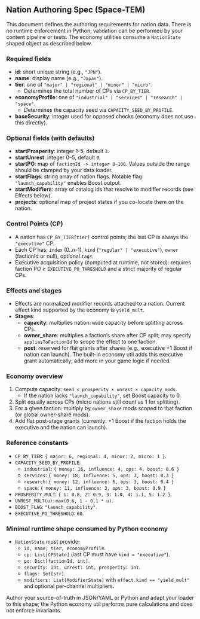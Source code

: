 ## Nation Authoring Spec (Space-TEM)

This document defines the authoring requirements for nation data. There is no runtime enforcement in Python; validation can be performed by your content pipeline or tests. The economy utilities consume a `NationState` shaped object as described below.

### Required fields

- **id**: short unique string (e.g., `"JPN"`).
- **name**: display name (e.g., `"Japan"`).
- **tier**: one of `"major" | "regional" | "minor" | "micro"`.
  - Determines the total number of CPs via `CP_BY_TIER`.
- **economyProfile**: one of `"industrial" | "services" | "research" | "space"`.
  - Determines the capacity seed via `CAPACITY_SEED_BY_PROFILE`.
- **baseSecurity**: integer used for opposed checks (economy does not use this directly).

### Optional fields (with defaults)

- **startProsperity**: integer 1–5, default `3`.
- **startUnrest**: integer 0–5, default `0`.
- **startPO**: map of `factionId -> integer 0–100`. Values outside the range should be clamped by your data loader.
- **startFlags**: string array of nation flags. Notable flag: `"launch_capability"` enables Boost output.
- **startModifiers**: array of catalog ids that resolve to modifier records (see Effects below).
- **projects**: optional map of project states if you co-locate them on the nation.

### Control Points (CP)

- A nation has `CP_BY_TIER[tier]` control points; the last CP is always the `"executive"` CP.
- Each CP has: `index` (0..n-1), `kind` (`"regular" | "executive"`), `owner` (factionId or null), optional `tags`.
- Executive acquisition policy (computed at runtime, not stored): requires faction PO ≥ `EXECUTIVE_PO_THRESHOLD` and a strict majority of regular CPs.

### Effects and stages

- Effects are normalized modifier records attached to a nation. Current effect kind supported by the economy is `yield_mult`.
- **Stages**:
  - **capacity**: multiplies nation-wide capacity before splitting across CPs.
  - **owner_share**: multiplies a faction’s share after CP split; may specify `appliesToFactionId` to scope the effect to one faction.
  - **post**: reserved for flat grants after shares (e.g., executive +1 Boost if nation can launch). The built-in economy util adds this executive grant automatically; add more in your game logic if needed.

### Economy overview

1) Compute capacity: `seed × prosperity × unrest × capacity_mods`.
   - If the nation lacks `"launch_capability"`, set Boost capacity to 0.
2) Split equally across CPs (micro nations still count as 1 for splitting).
3) For a given faction: multiply by `owner_share` mods scoped to that faction (or global owner-share mods).
4) Add flat post-stage grants (currently: +1 Boost if the faction holds the executive and the nation can launch).

### Reference constants

- `CP_BY_TIER`: `{ major: 6, regional: 4, minor: 2, micro: 1 }`.
- `CAPACITY_SEED_BY_PROFILE`:
  - `industrial`: `{ money: 16, influence: 4, ops: 4, boost: 0.6 }`
  - `services`: `{ money: 18, influence: 5, ops: 3, boost: 0.3 }`
  - `research`: `{ money: 12, influence: 6, ops: 3, boost: 0.4 }`
  - `space`: `{ money: 11, influence: 3, ops: 3, boost: 0.9 }`
- `PROSPERITY_MULT`: `{ 1: 0.8, 2: 0.9, 3: 1.0, 4: 1.1, 5: 1.2 }`.
- `UNREST_MULT(u)`: `max(0.6, 1 - 0.1 * u)`.
- `BOOST_FLAG`: `"launch_capability"`.
- `EXECUTIVE_PO_THRESHOLD`: `60`.

### Minimal runtime shape consumed by Python economy

- `NationState` must provide:
  - `id, name, tier, economyProfile`.
  - `cp: List[CPState]` (last CP must have `kind = "executive"`).
  - `po: Dict[factionId, int]`.
  - `security: int, unrest: int, prosperity: int`.
  - `flags: Set[str]`.
  - `modifiers: List[ModifierState]` with `effect.kind == "yield_mult"` and optional per-channel multipliers.

Author your source-of-truth in JSON/YAML or Python and adapt your loader to this shape; the Python economy util performs pure calculations and does not enforce invariants.


